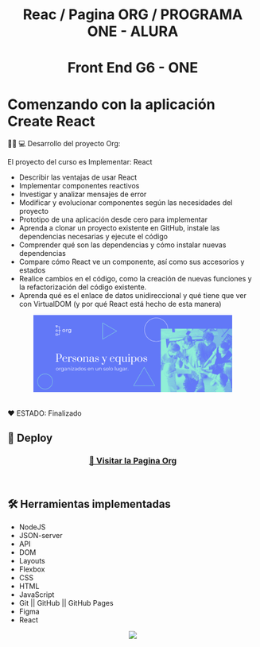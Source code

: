 <h1 align="center"> Reac / Pagina ORG / PROGRAMA ONE - ALURA </h1>

 <h1 align="center"> Front End G6 - ONE </h1>

# Comenzando con la aplicación Create React


👩‍💻 💻 Desarrollo del proyecto Org:   

El proyecto del curso es Implementar: React
* Describir las ventajas de usar React
* Implementar componentes reactivos
* Investigar y analizar mensajes de error
* Modificar y evolucionar componentes según las necesidades del proyecto
* Prototipo de una aplicación desde cero para implementar
* Aprenda a clonar un proyecto existente en GitHub, instale las dependencias necesarias y ejecute el código
* Comprender qué son las dependencias y cómo instalar nuevas dependencias
* Compare cómo React ve un componente, así como sus accesorios y estados
* Realice cambios en el código, como la creación de nuevas funciones y la refactorización del código existente.
* Aprenda qué es el enlace de datos unidireccional y qué tiene que ver con VirtualDOM (y por qué React está hecho de esta manera)


<p align="center" >
     <img width="400" heigth="200" src="public/img/header.png">
     
</p>


</p>

<br />
  ❤️ ESTADO: Finalizado
<br />

## 🔎 Deploy
<div align="center">
  <h3>
    <a href="https://org-bay-zeta.vercel.app/" >
      🔗 Visitar la Pagina Org
    </a>
</div>
<br />

## 🛠️ Herramientas implementadas 
  - NodeJS
  - JSON-server
  - API
  - DOM
  - Layouts
  - Flexbox
  - CSS
  - HTML
  - JavaScript
  - Git || GitHub || GitHub Pages
  - Figma
  - React


<div align="center">
    <a href="https://skillicons.dev">
      <img src="https://skillicons.dev/icons?i=flexbox,layouts,css,html,js,git,github,figma" />
    </a>
</div>
<br />

<br />
